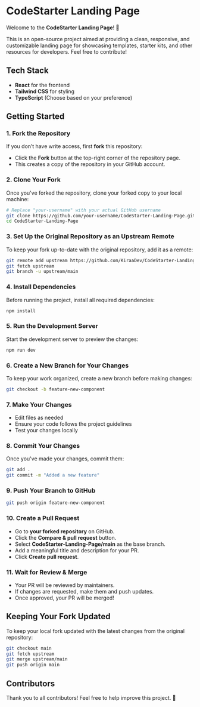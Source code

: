 # CodeStarter Landing Page

Welcome to the **CodeStarter Landing Page**! 🚀

This is an open-source project aimed at providing a clean, responsive, and customizable landing page for showcasing templates, starter kits, and other resources for developers. Feel free to contribute!

## Tech Stack

- **React** for the frontend
- **Tailwind CSS** for styling
- **TypeScript** (Choose based on your preference)

## Getting Started

### 1. Fork the Repository

If you don’t have write access, first **fork** this repository:

- Click the **Fork** button at the top-right corner of the repository page.
- This creates a copy of the repository in your GitHub account.

### 2. Clone Your Fork

Once you've forked the repository, clone your forked copy to your local machine:

```bash
# Replace "your-username" with your actual GitHub username
git clone https://github.com/your-username/CodeStarter-Landing-Page.git
cd CodeStarter-Landing-Page
```

### 3. Set Up the Original Repository as an Upstream Remote

To keep your fork up-to-date with the original repository, add it as a remote:

```bash
git remote add upstream https://github.com/KiraaDev/CodeStarter-Landing-Page.git
git fetch upstream
git branch -u upstream/main
```

### 4. Install Dependencies

Before running the project, install all required dependencies:

```bash
npm install
```

### 5. Run the Development Server

Start the development server to preview the changes:

```bash
npm run dev
```

### 6. Create a New Branch for Your Changes

To keep your work organized, create a new branch before making changes:

```bash
git checkout -b feature-new-component
```

### 7. Make Your Changes

- Edit files as needed
- Ensure your code follows the project guidelines
- Test your changes locally

### 8. Commit Your Changes

Once you've made your changes, commit them:

```bash
git add .
git commit -m "Added a new feature"
```

### 9. Push Your Branch to GitHub

```bash
git push origin feature-new-component
```

### 10. Create a Pull Request

- Go to **your forked repository** on GitHub.
- Click the **Compare & pull request** button.
- Select **CodeStarter-Landing-Page/main** as the base branch.
- Add a meaningful title and description for your PR.
- Click **Create pull request**.

### 11. Wait for Review & Merge

- Your PR will be reviewed by maintainers.
- If changes are requested, make them and push updates.
- Once approved, your PR will be merged!

## Keeping Your Fork Updated

To keep your local fork updated with the latest changes from the original repository:

```bash
git checkout main
git fetch upstream
git merge upstream/main
git push origin main
```

## Contributors

Thank you to all contributors! Feel free to help improve this project. 🚀

